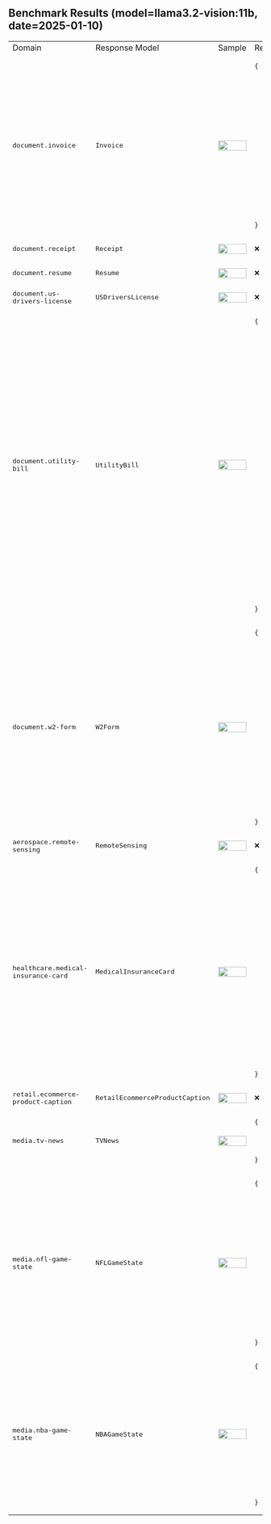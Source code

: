 ## Benchmark Results (model=llama3.2-vision:11b, date=2025-01-10)

<table>
<tr>
<td style='width: 5%;'> Domain </td>
<td style='width: 5%;'> Response Model </td>
<td style='width: 40%;'> Sample </td>
<td style='width: 50%;'> Response JSON </td>
</tr>
    <tr><td> <kbd>document.invoice</kbd> </td>
<td> <kbd>Invoice</kbd> </td>
<td> <img src='https://storage.googleapis.com/vlm-data-public-prod/hub/examples/document.invoice/invoice_1.jpg' width='100%' /> </td>
<td> <pre>{<br>  "invoice_id": null,<br>  "period_start": null,<br>  "period_end": null,<br>  "invoice_issue_date": null,<br>  "invoice_due_date": null,<br>  "order_id": null,<br>  "customer_id": null,<br>  "issuer": null,<br>  "issuer_address": null,<br>  "customer": null,<br>  "customer_email": null,<br>  "customer_phone": null,<br>  "customer_billing_address": null,<br>  "customer_shipping_address": null,<br>  "items": null,<br>  "subtotal": null,<br>  "tax": null,<br>  "total": null,<br>  "currency": null,<br>  "notes": null<br>}</pre> </td>
</tr><tr><td> <kbd>document.receipt</kbd> </td>
<td> <kbd>Receipt</kbd> </td>
<td> <img src='https://storage.googleapis.com/vlm-data-public-prod/hub/examples/document.receipt/sample_receipt.webp' width='100%' /> </td>
<td> <pre>❌</pre> </td>
</tr><tr><td> <kbd>document.resume</kbd> </td>
<td> <kbd>Resume</kbd> </td>
<td> <img src='https://storage.googleapis.com/vlm-data-public-prod/hub/examples/document.resume/fake-resume.webp' width='100%' /> </td>
<td> <pre>❌</pre> </td>
</tr><tr><td> <kbd>document.us-drivers-license</kbd> </td>
<td> <kbd>USDriversLicense</kbd> </td>
<td> <img src='https://storage.googleapis.com/vlm-data-public-prod/hub/examples/document.us-drivers-license/dl3.jpg' width='100%' /> </td>
<td> <pre>❌</pre> </td>
</tr><tr><td> <kbd>document.utility-bill</kbd> </td>
<td> <kbd>UtilityBill</kbd> </td>
<td> <img src='https://storage.googleapis.com/vlm-data-public-prod/hub/examples/document.utility-bill/utility-bill-example.webp' width='100%' /> </td>
<td> <pre>{<br>  "account_number": null,<br>  "date_mailed": null,<br>  "service_for": null,<br>  "service_address": {<br>    "street": null,<br>    "city": null,<br>    "state": null,<br>    "zip_code": null<br>  },<br>  "billing_period_start": null,<br>  "billing_period_end": null,<br>  "date_due": null,<br>  "amount_due": 88.14,<br>  "previous_balance": null,<br>  "payment_received": null,<br>  "current_charges": null,<br>  "breakdown_of_charges": [<br>    {<br>      "description": "Electricity",<br>      "amount": 50.0,<br>      "usage": null,<br>      "rate": null<br>    },<br>    {<br>      "description": "Water",<br>      "amount": 20.0,<br>      "usage": null,<br>      "rate": null<br>    }<br>  ],<br>  "payment_options": [<br>    "Check",<br>    "Online Payment"<br>  ],<br>  "contact_information": {<br>    "phone_number": "+1-800-123-4567"<br>  }<br>}</pre> </td>
</tr><tr><td> <kbd>document.w2-form</kbd> </td>
<td> <kbd>W2Form</kbd> </td>
<td> <img src='https://storage.googleapis.com/vlm-data-public-prod/hub/examples/document.w2-form/w2-form.jpg' width='100%' /> </td>
<td> <pre>{<br>  "control_number": null,<br>  "ein": null,<br>  "ssn": null,<br>  "employee_name": "Anastasia Hodges",<br>  "employee_address": {<br>    "street": null,<br>    "city": null,<br>    "state": null,<br>    "zip_code": null<br>  },<br>  "employer_name": null,<br>  "employer_address": {<br>    "street": null,<br>    "city": null,<br>    "state": null,<br>    "zip_code": null<br>  },<br>  "wages_tips_other_compensation": 0.0,<br>  "federal_income_tax_withheld": 0.0,<br>  "social_security_wages": 0.0,<br>  "social_security_tax_withheld": 0.0,<br>  "medicare_wages_and_tips": 0.0,<br>  "medicare_tax_withheld": 0.0,<br>  "tax_year": null<br>}</pre> </td>
</tr><tr><td> <kbd>aerospace.remote-sensing</kbd> </td>
<td> <kbd>RemoteSensing</kbd> </td>
<td> <img src='https://storage.googleapis.com/vlm-data-public-prod/hub/examples/aerospace.remote-sensing/planet_labs_port.jpg' width='100%' /> </td>
<td> <pre>❌</pre> </td>
</tr><tr><td> <kbd>healthcare.medical-insurance-card</kbd> </td>
<td> <kbd>MedicalInsuranceCard</kbd> </td>
<td> <img src='https://storage.googleapis.com/vlm-data-public-prod/hub/examples/healthcare.medical-insurance-card/blue_cross_example.jpg' width='100%' /> </td>
<td> <pre>{<br>  "provider_service": {<br>    "provider_service_number": null,<br>    "precertification_number": null<br>  },<br>  "member_information": {<br>    "member_name": "John Doe",<br>    "member_id": "1234567890",<br>    "group_number": "ABC123"<br>  },<br>  "pharmacy_plan": {<br>    "rx_bin": null,<br>    "rx_pcn": null,<br>    "rx_grp": null,<br>    "pharmacy_help_desk": null<br>  },<br>  "insurance_provider": {<br>    "provider_name": "Blue Cross Blue Shield",<br>    "network": "PPO"<br>  },<br>  "coverage": {<br>    "office_visit": null,<br>    "specialist_visit": null,<br>    "urgent_care": null,<br>    "emergency_room": null,<br>    "inpatient_hospital": null<br>  }<br>}</pre> </td>
</tr><tr><td> <kbd>retail.ecommerce-product-caption</kbd> </td>
<td> <kbd>RetailEcommerceProductCaption</kbd> </td>
<td> <img src='https://storage.googleapis.com/vlm-data-public-prod/hub/examples/retail.ecommerce-product-caption/Electronics%20-%20Kindle.webp' width='100%' /> </td>
<td> <pre>❌</pre> </td>
</tr><tr><td> <kbd>media.tv-news</kbd> </td>
<td> <kbd>TVNews</kbd> </td>
<td> <img src='https://storage.googleapis.com/vlm-data-public-prod/hub/examples/media.tv-news/bbc_news_ukraine_screenshot.jpg' width='100%' /> </td>
<td> <pre>{<br>  "description": "Biden criticises Netanyahu in an interview",<br>  "chyron": null,<br>  "network": "CNN",<br>  "reporters": null<br>}</pre> </td>
</tr><tr><td> <kbd>media.nfl-game-state</kbd> </td>
<td> <kbd>NFLGameState</kbd> </td>
<td> <img src='https://storage.googleapis.com/vlm-data-public-prod/hub/examples/media.nfl-game-state/packers_cardinals_screenshot.png' width='100%' /> </td>
<td> <pre>{<br>  "description": null,<br>  "teams": [<br>    {<br>      "name": "GB",<br>      "score": null<br>    },<br>    {<br>      "name": "AZ",<br>      "score": 7<br>    }<br>  ],<br>  "status": "in_progress",<br>  "quarter": 2,<br>  "clock_time": "14:56",<br>  "possession_team": "GB",<br>  "down": "1st",<br>  "distance": null,<br>  "yard_line": null,<br>  "network": null,<br>  "is_shown": true<br>}</pre> </td>
</tr><tr><td> <kbd>media.nba-game-state</kbd> </td>
<td> <kbd>NBAGameState</kbd> </td>
<td> <img src='https://storage.googleapis.com/vlm-data-public-prod/hub/examples/media.nba-game-state/heats_spurs.png' width='100%' /> </td>
<td> <pre>{<br>  "description": null,<br>  "teams": [<br>    {<br>      "name": "MIA",<br>      "score": 7<br>    },<br>    {<br>      "name": "SA",<br>      "score": 6<br>    }<br>  ],<br>  "status": "in_progress",<br>  "quarter": 1,<br>  "clock_time": "9:09",<br>  "shot_clock": null,<br>  "network": "ESPN",<br>  "is_shown": true<br>}</pre> </td>
</tr>
</table>
